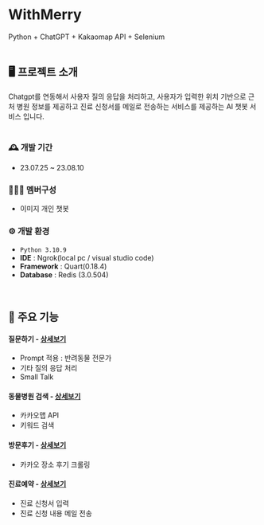 # WithMerry
Python + ChatGPT + Kakaomap API + Selenium
<br><br>


## 🖥️ 프로젝트 소개
Chatgpt를 연동해서 사용자 질의 응답을 처리하고, 사용자가 입력한 위치 기반으로 근처 병원 정보를 제공하고 진료 신청서를 메일로 전송하는 서비스를 제공하는 AI 챗봇 서비스 입니다.
<br><br>

### 🕰️ 개발 기간
* 23.07.25 ~ 23.08.10

### 🧑‍🤝‍🧑 멤버구성
 - 이미지 개인 챗봇

### ⚙️ 개발 환경
- `Python 3.10.9`
- **IDE** : Ngrok(local pc / visual studio code)
- **Framework** : Quart(0.18.4)
- **Database** : Redis (3.0.504)

<br>

## 📌 주요 기능
#### 질문하기 - <a href="https://github.com/ressa009/Withmerry/wiki/%EC%A7%88%EB%AC%B8%ED%95%98%EA%B8%B0-%EC%83%81%EC%84%B8" >상세보기</a>
- Prompt 적용 : 반려동물 전문가 
- 기타 질의 응답 처리
- Small Talk
#### 동물병원 검색 - <a href="https://github.com/ressa009/Withmerry/wiki/%EB%B3%91%EC%9B%90-%EA%B2%80%EC%83%89---%ED%9B%84%EA%B8%B0-%ED%81%AC%EB%A1%A4%EB%A7%81-%EC%83%81%EC%84%B8" >상세보기</a>
- 카카오맵 API
- 키워드 검색
#### 방문후기 - <a href="https://github.com/ressa009/Withmerry/wiki/%EB%B3%91%EC%9B%90-%EA%B2%80%EC%83%89---%ED%9B%84%EA%B8%B0-%ED%81%AC%EB%A1%A4%EB%A7%81-%EC%83%81%EC%84%B8" >상세보기</a>
- 카카오 장소 후기 크롤링
#### 진료예약 - <a href="https://github.com/ressa009/Withmerry/wiki/%EC%A7%84%EB%A3%8C%EC%98%88%EC%95%BD-%EC%83%81%EC%84%B8" >상세보기</a>
- 진료 신청서 입력
- 진료 신청 내용 메일 전송


